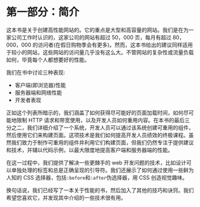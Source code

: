 # 第一部分：简介

<!-- ch1 -->

这本书是关于创建高性能网站的。它的重点是大型和高容量的网站。我们是在为一家公司工作时认识的，这家公司的网站有超过 50，000 页，每月有超过 80，000，000 的访问者(在假日购物季会有更多)。然而，这本书给出的建议同样适用于较小的网站，这些网站的访问量几乎没有这么大。不管网站的复杂性或流量负载如何，毕竟每个人都想要好的性能。

我们在书中讨论三种表现:

*   客户端(即浏览器)性能
*   服务器端和网络性能
*   开发者表现

正如这个列表所暗示的，我们涵盖了如何获得尽可能好的页面加载时间，如何尽可能地限制 HTTP 请求和带宽使用，以及开发人员如何重用内容。在本书的最后三分之二，我们详细介绍了一个系统，开发人员可以通过该系统创建可重用的组件，然后使用它们来构建页面。这项技术是我们如何提高开发人员绩效的终极课程。虽然我们致力于制作可重用的组件并利用它们构建页面，但我们仍然专注于提供建议和技术，并辅以代码示例，以最大限度地提高客户端和服务器端的性能。

在这一过程中，我们提供了解决一些更棘手的 web 开发问题的技术，比如设计可以单独处理的标签和总是正确呈现的引导符。我们还展示了如何通过使用一些鲜为人知的 CSS 选择器，包括`:before`和`:after`伪选择器，用 CSS 创造视觉趣味。

换句话说，我们已经写了一本关于性能的书，然后加入了其他的技巧和诀窍。我们希望您喜欢它，并发现其中介绍的一些技术很有用。